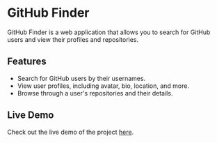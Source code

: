 # GitHub Finder

GitHub Finder is a web application that allows you to search for GitHub users and view their profiles and repositories.


## Features

- Search for GitHub users by their usernames.
- View user profiles, including avatar, bio, location, and more.
- Browse through a user's repositories and their details.

## Live Demo

Check out the live demo of the project [here](https://rockyhaque.github.io/gitHub_finder/).
